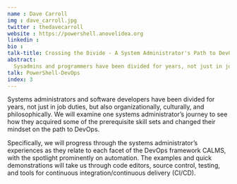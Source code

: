 ```yaml
---
name : Dave Carroll
img : dave_carroll.jpg
twitter : thedavecarroll
website : https://powershell.anovelidea.org
linkedin : 
bio : 
talk-title: Crossing the Divide - A System Administrator's Path to DevOps
abstract:
  Sysadmins and programmers have been divided for years, not just in job duties, but also organizationally, culturally, and philosophically. We will examine one systems administrator’s journey to see how they acquired some of the prerequisite skill sets and changed their mindset on the path to DevOps.
talk: PowerShell-DevOps
index: 3
---
```

Systems administrators and software developers have been divided for years, not just in job duties, but also organizationally, culturally, and philosophically. We will examine one systems administrator’s journey to see how they acquired some of the prerequisite skill sets and changed their mindset on the path to DevOps.

Specifically, we will progress through the systems administrator’s experiences as they relate to each facet of the DevOps framework CALMS, with the spotlight prominently on automation. The examples and quick demonstrations will take us through code editors, source control, testing, and tools for continuous integration/continuous delivery (CI/CD).